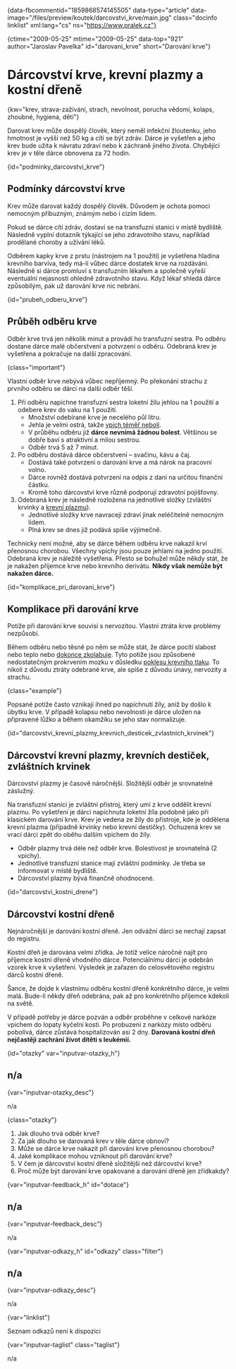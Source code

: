 
{data-fbcommentid="1859868574145505" data-type="article" data-image="/files/preview/koutek/darcovstvi_krve/main.jpg" class="docinfo linklist" xml:lang="cs" ns="https://www.pralek.cz"}

{ctime="2009-05-25" mtime="2009-05-25" data-top="921" author="Jaroslav Pavelka" id="darovani_krve" short="Darování krve"}

# Dárcovství krve, krevní plazmy a kostní dřeně

{kw="krev, strava-zažívání, strach, nevolnost, porucha vědomí, kolaps, zhoubné, hygiena, děti"}

Darovat krev může dospělý člověk, který neměl infekční žloutenku, jeho hmotnost je vyšší než 50 kg a cítí se být zdráv. Dárce je vyšetřen a jeho krev bude užita k návratu zdraví nebo k záchraně jiného života. Chybějící krev je v těle dárce obnovena za 72 hodin. 

{id="podminky\_darcovstvi\_krve"}

## Podmínky dárcovství krve 

Krev může darovat každý dospělý člověk. Důvodem je ochota pomoci nemocným příbuzným, známým nebo i cizím lidem. 

Pokud se dárce cítí zdráv, dostaví se na transfuzní stanici v místě bydliště. Následně vyplní dotazník týkající se jeho zdravotního stavu, například prodělané choroby a užívání léků. 

Odběrem kapky krve z prstu (nástrojem na 1 použití) je vyšetřena hladina krevního barviva, tedy má-li vůbec dárce dostatek krve na rozdávání. Následně si dárce promluví s transfuzním lékařem a společně vyřeší eventuální nejasnosti ohledně zdravotního stavu. Když lékař shledá dárce způsobilým, pak už darování krve nic nebrání. 

{id="prubeh\_odberu\_krve"}

## Průběh odběru krve 

Odběr krve trvá jen několik minut a provádí ho transfuzní sestra. Po odběru dostane dárce malé občerstvení a potvrzení o odběru. Odebraná krev je vyšetřena a pokračuje na další zpracování. 

{class="important"}

Vlastní odběr krve nebývá vůbec nepříjemný. Po překonání strachu z prvního odběru se dárci na další odběr těší. 

  1. Při odběru napíchne transfuzní sestra loketní žílu jehlou na 1 použití a odebere krev do vaku na 1 použití. 
      * Množství odebírané krve je necelého půl litru. 
      * Jehla je velmi ostrá, takže [vpich téměř nebolí][1]. 
      * V průběhu odběru již **dárce nevnímá žádnou bolest**. Většinou se dobře baví s atraktivní a milou sestrou. 
      * Odběr trvá 5 až 7 minut. 
  2. Po odběru dostává dárce občerstvení – svačinu, kávu a čaj. 
      * Dostává také potvrzení o darování krve a má nárok na pracovní volno. 
      * Dárce rovněž dostává potvrzení na odpis z daní na určitou finanční částku. 
      * Kromě toho dárcovství krve různě podporují zdravotní pojišťovny. 
  3. Odebraná krev je následně rozložena na jednotlivé složky (zvláštní krvinky a [krevní plazmu][2]). 
      * Jednotlivé složky krve navracejí zdraví jinak neléčitelně nemocným lidem. 
      * Plná krev se dnes již podává spíše výjimečně. 

Technicky není možné, aby se dárce během odběru krve nakazil krví přenosnou chorobou. Všechny vpichy jsou pouze jehlami na jedno použití. Odebraná krev je náležitě vyšetřena. Přesto se bohužel může někdy stát, že je nakažen příjemce krve nebo krevního derivátu. **Nikdy však nemůže být nakažen dárce.** 

{id="komplikace\_pri\_darovani_krve"}

## Komplikace při darování krve 

Potíže při darování krve souvisí s nervozitou. Vlastní ztráta krve problémy nezpůsobí. 

Během odběru nebo těsně po něm se může stát, že dárce pocítí slabost nebo teplo nebo [dokonce zkolabuje][3]. Tyto potíže jsou způsobené nedostatečným prokrvením mozku v důsledku [poklesu krevního tlaku][4]. To nikoli z důvodu ztráty odebrané krve, ale spíše z důvodu únavy, nervozity a strachu. 

{class="example"}

Popsané potíže často vznikají ihned po napíchnutí žíly, aniž by došlo k úbytku krve. V případě kolapsu nebo nevolnosti je dárce uložen na připravené lůžko a během okamžiku se jeho stav normalizuje. 

{id="darcovstvi\_krevni\_plazmy\_krevnich\_desticek\_zvlastnich\_krvinek"}

## Dárcovství krevní plazmy, krevních destiček, zvláštních krvinek 

Dárcovství plazmy je časově náročnější. Složitější odběr je srovnatelně záslužný. 

Na transfuzní stanici je zvláštní přístroj, který umí z krve oddělit krevní plazmu. Po vyšetření je dárci napíchnuta loketní žíla podobně jako při klasickém darování krve. Krev je vedena ze žíly do přístroje, kde je oddělena krevní plazma (případně krvinky nebo krevní destičky). Ochuzená krev se vrací dárci zpět do oběhu dalším vpichem do žíly. 

  * Odběr plazmy trvá déle než odběr krve. Bolestivost je srovnatelná (2 vpichy). 
  * Jednotlivé transfuzní stanice mají zvláštní podmínky. Je třeba se informovat v místě bydliště. 
  * Dárcovství plazmy bývá finančně ohodnocené. 

{id="darcovstvi\_kostni\_drene"}

## Dárcovství kostní dřeně 

Nejnáročnější je darování kostní dřeně. Jen odvážní dárci se nechají zapsat do registru. 

Kostní dřeň je darována velmi zřídka. Je totiž velice náročné najít pro příjemce kostní dřeně vhodného dárce. Potenciálnímu dárci je odebrán vzorek krve k vyšetření. Výsledek je zařazen do celosvětového registru dárců kostní dřeně. 

Šance, že dojde k vlastnímu odběru kostní dřeně konkrétního dárce, je velmi malá. Bude-li někdy dřeň odebrána, pak až pro konkrétního příjemce kdekoli na světě. 

V případě potřeby je dárce pozván a odběr proběhne v celkové narkóze vpichem do lopaty kyčelní kosti. Po probuzení z narkózy místo odběru pobolívá, dárce zůstává hospitalizován asi 2 dny. **Darovaná kostní dřeň nejčastěji zachrání život dítěti s leukémií.** 

{id="otazky" var="inputvar-otazky_h"}

## n/a 

{var="inputvar-otazky_desc"}

n/a 

{class="otazky"}

  1. Jak dlouho trvá odběr krve? 
  2. Za jak dlouho se darovaná krev v těle dárce obnoví? 
  3. Může se dárce krve nakazit při darování krve přenosnou chorobou? 
  4. Jaké komplikace mohou vzniknout při darování krve? 
  5. V čem je dárcovství kostní dřeně složitější než dárcovství krve? 
  6. Proč může být darování krve opakované a darování dřeně jen zřídkakdy? 

{var="inputvar-feedback_h" id="dotace"}

## n/a 

{var="inputvar-feedback_desc"}

n/a 

{var="inputvar-odkazy_h" id="odkazy" class="filter"}

## n/a 

{var="inputvar-odkazy_desc"}

n/a 

{var="linklist"}

Seznam odkazů není k dispozici 

{var="inputvar-taglist" class="taglist"}

n/a

 [1]: zavazna_poraneni
 [2]: uzliny
 [3]: kolaps
 [4]: krevni_tlak

